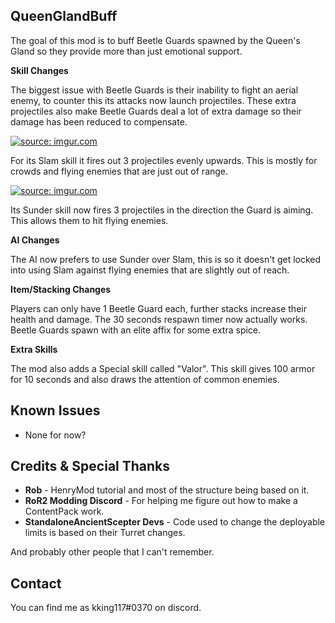## QueenGlandBuff

The goal of this mod is to buff Beetle Guards spawned by the Queen's Gland so they provide more than just emotional support.

**Skill Changes**

The biggest issue with Beetle Guards is their inability to fight an aerial enemy, to counter this its attacks now launch projectiles.
These extra projectiles also make Beetle Guards deal a lot of extra damage so their damage has been reduced to compensate.

<a href="https://imgur.com/Xo7FHBV"><img src="https://imgur.com/Xo7FHBV.png" title="source: imgur.com" /></a>

For its Slam skill it fires out 3 projectiles evenly upwards. This is mostly for crowds and flying enemies that are just out of range.

<a href="https://imgur.com/3pUPCpN"><img src="https://imgur.com/3pUPCpN.png" title="source: imgur.com" /></a>

Its Sunder skill now fires 3 projectiles in the direction the Guard is aiming. This allows them to hit flying enemies.

**AI Changes**

The AI now prefers to use Sunder over Slam, this is so it doesn't get locked into using Slam against flying enemies that are slightly out of reach.

**Item/Stacking Changes**

Players can only have 1 Beetle Guard each, further stacks increase their health and damage.
The 30 seconds respawn timer now actually works.
Beetle Guards spawn with an elite affix for some extra spice.

**Extra Skills**

The mod also adds a Special skill called "Valor". This skill gives 100 armor for 10 seconds and also draws the attention of common enemies.

## Known Issues

- None for now?

## Credits & Special Thanks

* **Rob** - HenryMod tutorial and most of the structure being based on it.
* **RoR2 Modding Discord** - For helping me figure out how to make a ContentPack work.
* **StandaloneAncientScepter Devs** - Code used to change the deployable limits is based on their Turret changes.

And probably other people that I can't remember.

## Contact

You can find me as kking117#0370 on discord.